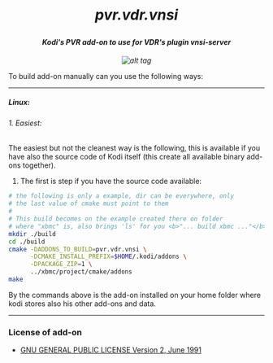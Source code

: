 # *<p align="center">pvr.vdr.vnsi</p>*
#### *<p align="center">Kodi's PVR add-on to use for VDR's plugin vnsi-server</p>*
*<p align="center">![alt tag](https://raw.githubusercontent.com/kodi-pvr/pvr.vdr.vnsi/master/pvr.vdr.vnsi/icon.png)</p>*

To build add-on manually can you use the following ways:

--------------------

##### Linux:

###### 1. Easiest:
The easiest but not the cleanest way is the following, this is available if you have also the source code of Kodi
itself (this create all available binary add-ons together).

1. The first is step if you have the source code available:
```bash
# the following is only a example, dir can be everywhere, only 
# the last value of cmake must point to them
#
# This build becomes on the example created there on folder 
# where "xbmc" is, also brings 'ls' for you <b>"... build xbmc ..."</b>
mkdir ./build
cd ./build
cmake -DADDONS_TO_BUILD=pvr.vdr.vnsi \
      -DCMAKE_INSTALL_PREFIX=$HOME/.kodi/addons \
      -DPACKAGE_ZIP=1 \
      ../xbmc/project/cmake/addons
make
```
By the commands above is the add-on installed on your home folder where kodi stores also his other add-ons and data.

-------------
### License of add-on
- [GNU GENERAL PUBLIC LICENSE Version 2, June 1991](https://github.com/AlwinEsch/pvr.vdr.vnsi/raw/master/LICENSE.GPL)
